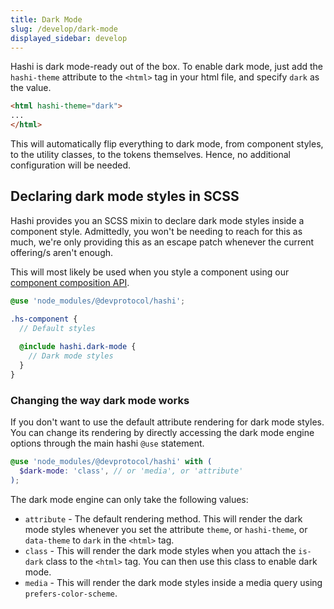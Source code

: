```yaml
---
title: Dark Mode
slug: /develop/dark-mode
displayed_sidebar: develop
---
```

Hashi is dark mode-ready out of the box. To enable dark mode, just add the `hashi-theme` attribute to the `<html>` tag in your html file, and specify `dark` as the value.
```html
<html hashi-theme="dark">
...
</html>
```

This will automatically flip everything to dark mode, from component styles, to the utility classes, to the tokens themselves. Hence, no additional configuration will be needed.

## Declaring dark mode styles in SCSS
Hashi provides you an SCSS mixin to declare dark mode styles inside a component style. Admittedly, you won't be needing to reach for this as much, we're only providing this as an escape patch whenever the current offering/s aren't enough.

This will most likely be used when you style a component using our [component composition API](../api/composition/index.md).

```scss
@use 'node_modules/@devprotocol/hashi';

.hs-component {
  // Default styles
  
  @include hashi.dark-mode {
    // Dark mode styles
  }
}
```

### Changing the way dark mode works
If you don't want to use the default attribute rendering for dark mode styles. You can change its rendering by directly accessing the dark mode engine options through the main hashi `@use` statement.
```scss
@use 'node_modules/@devprotocol/hashi' with (
  $dark-mode: 'class', // or 'media', or 'attribute'
);
```

The dark mode engine can only take the following values:
- `attribute` - The default rendering method. This will render the dark mode styles whenever you set the attribute `theme`, or `hashi-theme`, or `data-theme` to `dark` in the `<html>` tag.
- `class` - This will render the dark mode styles when you attach the `is-dark` class to the `<html>` tag. You can then use this class to enable dark mode.
- `media` - This will render the dark mode styles inside a media query using `prefers-color-scheme`.